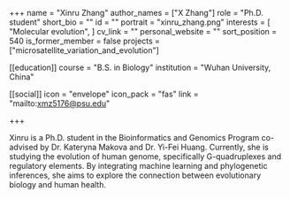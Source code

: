 +++
name = "Xinru Zhang"
author_names = ["X Zhang"]
role = "Ph.D. student"
short_bio = ""
id = ""
portrait = "xinru_zhang.png"
interests = [
  "Molecular evolution",
]
cv_link = ""
personal_website = ""
sort_position = 540
is_former_member = false
projects = ["microsatellite_variation_and_evolution"]

[[education]]
  course = "B.S. in Biology"
  institution = "Wuhan University, China"

[[social]]
    icon = "envelope"
    icon_pack = "fas"
    link = "mailto:xmz5176@psu.edu"


+++

Xinru is a Ph.D. student in the Bioinformatics and Genomics Program co-advised by Dr. Kateryna Makova and Dr. Yi-Fei Huang. Currently, she is studying the evolution of human genome, specifically G-quadruplexes and regulatory elements. By integrating machine learning and phylogenetic inferences, she aims to explore the connection between evolutionary biology and human health.
